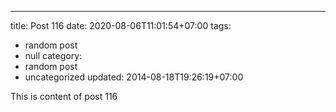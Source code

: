---
title: Post 116
date: 2020-08-06T11:01:54+07:00
tags:
  - random post
  - null
category:
  - random post
  - uncategorized
updated: 2014-08-18T19:26:19+07:00

This is content of post 116